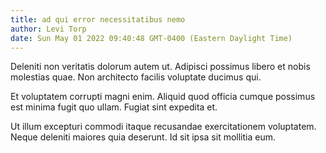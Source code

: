 ```yaml
---
title: ad qui error necessitatibus nemo
author: Levi Torp
date: Sun May 01 2022 09:40:48 GMT-0400 (Eastern Daylight Time)
---
```

Deleniti non veritatis dolorum autem ut. Adipisci possimus libero et nobis molestias quae. Non architecto facilis voluptate ducimus qui.

 Et voluptatem corrupti magni enim. Aliquid quod officia cumque possimus est minima fugit quo ullam. Fugiat sint expedita et.

 Ut illum excepturi commodi itaque recusandae exercitationem voluptatem. Neque deleniti maiores quia deserunt. Id sit ipsa sit mollitia eum.